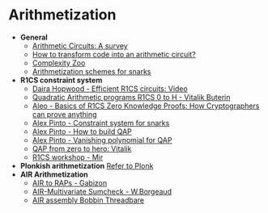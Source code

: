 # Arithmetization

- **General**
  - [Arithmetic Circuits: A survey](https://www.cs.tau.ac.il/~shpilka/publications/SY10.pdf)
  - [How to transform code into an arithmetic circuit?](https://www.entropy1729.com/how-to-transform-code-into-arithmetic-circuits/)
  - [Complexity Zoo](https://complexityzoo.net/Complexity_Zoo)
  - [Arithmetization schemes for snarks](https://www.notamonadtutorial.com/arithmetization-schemes-for-zk-snarks/)
- **R1CS constraint system**
  - [Daira Hopwood - Efficient R1CS circuits: Video](https://www.youtube.com/watch?v=Uug5p05_wqs)
  - [Quadratic Arithmetic programs R1CS 0 to H - Vitalik Buterin](https://medium.com/@VitalikButerin/quadratic-arithmetic-programs-from-zero-to-hero-f6d558cea649)
  - [Aleo - Basics of R1CS Zero Knowledge Proofs: How Cryptographers can prove anything](https://www.youtube.com/watch?v=55t-UANj7k4)
  - [Alex Pinto - Constraint system for snarks](http://coders-errand.com/constraint-systems-for-zk-snarks/)
  - [Alex Pinto - How to build QAP](http://coders-errand.com/how-to-build-a-quadratic-arithmetic-program/)
  - [Alex Pinto - Vanishing polynomial for QAP](http://coders-errand.com/the-vanishing-polynomial-for-qaps/)
  - [QAP from zero to hero: Vitalik](https://medium.com/@VitalikButerin/quadratic-arithmetic-programs-from-zero-to-hero-f6d558cea649)
  - [R1CS workshop - Mir](https://github.com/mir-protocol/r1cs-workshop/blob/master/workshop.pdf)
- **Plonkish arithmetization** [Refer to Plonk](./protocolszk.md)
- **AIR Arithmetization** 
  - [AIR to RAPs - Gabizon](https://hackmd.io/@aztec-network/plonk-arithmetiization-air)
  - [AIR-Multivariate Sumcheck - W.Borgeaud](https://solvable.group/posts/air-multivariate-sumcheck/)
  - [AIR assembly Bobbin Threadbare](https://docs.zkproof.org/pages/standards/accepted-workshop3/proposal-airAssembly.pdf)